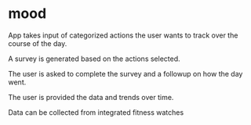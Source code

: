 # mood

App takes input of categorized actions the user wants to track over the course of the day.

A survey is generated based on the actions selected.

The user is asked to complete the survey and a followup on how the day went.

The user is provided the data and trends over time.

Data can be collected from integrated fitness watches
